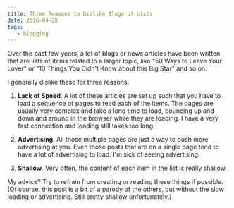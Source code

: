 ```yaml
---
title: Three Reasons to Dislike Blogs of Lists
date: 2016-04-28
tags:
   - blogging 
---
```


Over the past few years, a lot of blogs or news articles have been written that are lists of items related to a larger topic, like "50 Ways to Leave Your Lover" or "10 Things You Didn't Know about this Big Star" and so on.

I generally dislike these for three reasons.

1. **Lack of Speed**. A lot of these articles are set up such that you have to load a sequence of pages to read each of the items. The pages are usually very complex and take a long time to load, bouncing up and down and around in the browser while they are loading. I have a very fast connection and loading still takes too long.

1. **Advertising**. All those multiple pages are just a way to push more advertising at you. Even those posts that are on a single page tend to have a lot of advertising to load. I'm sick of seeing advertising.

1. **Shallow**. Very often, the content of each item in the list is really shallow.

My advice? Try to refrain from creating or reading these things if possible. (Of course, this post is a bit of a parody of the others, but without the slow loading or advertising. Still pretty shallow unfortunately.)
